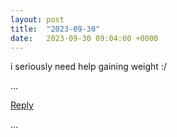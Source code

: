 ```yaml
---
layout: post
title:  "2023-09-30"
date:   2023-09-30 09:04:00 +0000
---
```


i seriously need help gaining weight :/

...

<a href="mailto:TheNovimatrem@protonmail.ch?subject=RE%3A%20Social%20post%20-%202023-09-30">Reply</a>

...

